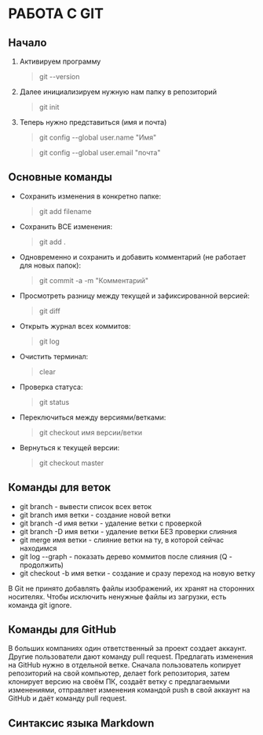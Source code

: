 # РАБОТА С GIT

## Начало

1. Активируем программу
    >git --version
2. Далее инициализируем нужную нам папку в репозиторий
    >git init
3. Теперь нужно представиться (имя и почта)
    >git config --global user.name "Имя"

    >git config --global user.email "почта"

## Основные команды

* Сохранить изменения в конкретно папке:
    >git add filename
* Сохранить ВСЕ изменения:
    >git add .
* Одновременно и сохранить и добавить комментарий (не работает для новых папок):
    >git commit -a -m "Комментарий"
* Просмотреть разницу между текущей и зафиксированной версией:
    >git diff
* Открыть журнал всех коммитов:
    >git log
* Очистить терминал:
    >clear
* Проверка статуса:
    >git status
* Переключиться между версиями/ветками:
    >git checkout имя версии/ветки
* Вернуться к текущей версии:
    >git checkout master

## Команды для веток

- git branch - вывести список всех веток
- git branch имя ветки - создание новой ветки
- git branch -d имя ветки - удаление ветки с проверкой
- git branch -D имя ветки - удаление ветки БЕЗ проверки слияния
- git merge имя ветки - слияние ветки на ту, в которой сейчас находимся
- git log --graph - показать дерево коммитов после слияния (Q - продолжить)
- git checkout -b имя ветки - создание и сразу переход на новую ветку

В Git не принято добавлять файлы
изображений, их хранят на сторонних
носителях. Чтобы исключить ненужные файлы
из загрузки, есть команда git ignore.

## Команды для GitHub

В больших компаниях один ответственный за проект создает аккаунт. Другие пользователи дают
команду pull request. Предлагать изменения на GitHub нужно в отдельной ветке. Сначала
пользователь копирует репозиторий на свой компьютер, делает fork репозитория, затем
клонирует версию на своём ПК, создаёт ветку с предлагаемыми изменениями, отправляет
изменения командой push в свой аккаунт на GitHub и даёт команду pull request. 

## Синтаксис языка Markdown
